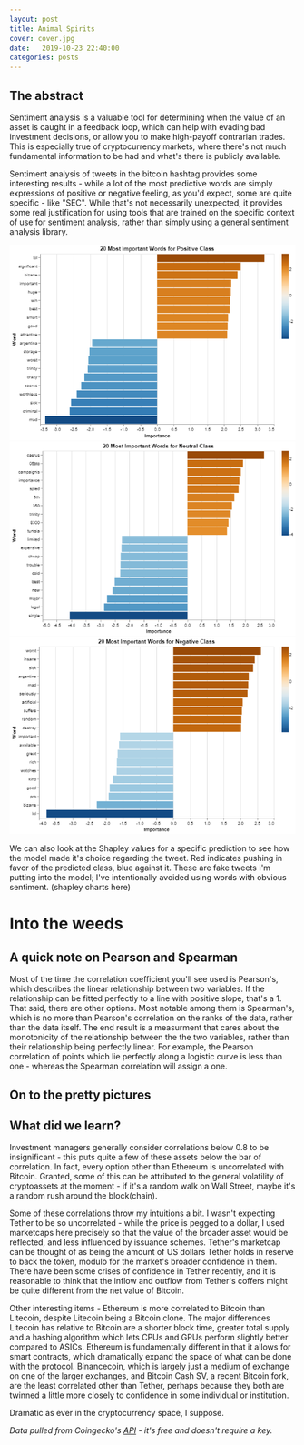 ```yaml
---
layout: post
title: Animal Spirits
cover: cover.jpg
date:   2019-10-23 22:40:00
categories: posts
---
```




## The abstract


  Sentiment analysis is a valuable tool for determining when the value of an asset is caught in a feedback loop, which can help with evading bad investment decisions, or allow you to make high-payoff contrarian trades. This is especially true of cryptocurrency markets, where there's not much fundamental information to be had and what's there is publicly available.
  
Sentiment analysis of tweets in the bitcoin hashtag provides some interesting results - while a lot of the most predictive words are simply expressions of positive or negative feeling, as you'd expect, some are quite specific - like "SEC". While that's not necessarily unexpected, it provides some real justification for using tools that are trained on the specific context of use for sentiment analysis, rather than simply using a general sentiment analysis library.


<img src="\images\positive_importance_chart.png">

<img src="\images\neutral_importance_chart.png">

<img src="\images\negative_importance_chart.png">


We can also look at the Shapley values for a specific prediction to see how the model made it's choice regarding the tweet. Red indicates pushing in favor of the predicted class, blue against it. These are fake tweets I'm putting into the model; I've intentionally avoided using words with obvious sentiment.
(shapley charts here)


# Into the weeds
## A quick note on Pearson and Spearman

  Most of the time the correlation coefficient you'll see used is Pearson's, which describes the linear relationship between two variables. If the relationship can be fitted perfectly to a line with positive slope, that's a 1. That said, there are other options. Most notable among them is Spearman's, which is no more than Pearson's correlation on the ranks of the data, rather than the data itself. The end result is a measurment that cares about the monotonicity of the relationship between the the two variables, rather than their relationship being perfectly linear. For example, the Pearson correlation of points which lie perfectly along a logistic curve is less than one - whereas the Spearman correlation will assign a one.
  
## On to the pretty pictures

## What did we learn?

  Investment managers generally consider correlations below 0.8 to be insignificant - this puts quite a few of these assets below the bar of correlation. In fact, every option other than Ethereum is uncorrelated with Bitcoin. Granted, some of this can be attributed to the general volatility of cryptoassets at the moment - if it's a random walk on Wall Street, maybe it's a random rush around the block(chain).

  Some of these correlations throw my intuitions a bit. I wasn't expecting Tether to be so uncorrelated - while the price is pegged to a dollar, I used marketcaps here precisely so that the value of the broader asset would be reflected, and less influenced by issuance schemes. Tether's marketcap can be thought of as being the amount of US dollars Tether holds in reserve to back the token, modulo for the market's broader confidence in them. There have been some crises of confidence in Tether recently, and it is reasonable to think that the inflow and outflow from Tether's coffers might be quite different from the net value of Bitcoin.
  
  Other interesting items - Ethereum is more correlated to Bitcoin than Litecoin, despite Litecoin being a Bitcoin clone. The major differences Litecoin has relative to Bitcoin are a shorter block time, greater total supply and a hashing algorithm which lets CPUs and GPUs perform slightly better compared to ASICs. Ethereum is fundamentally different in that it allows for smart contracts, which dramatically expand the space of what can be done with the protocol. Binancecoin, which is largely just a medium of exchange on one of the larger exchanges, and Bitcoin Cash SV, a recent Bitcoin fork, are the least correlated other than Tether, perhaps because they both are twinned a little more closely to confidence in some individual or institution.
  

  
  Dramatic as ever in the cryptocurrency space, I suppose.
  
  *Data pulled from Coingecko's [API](https://www.coingecko.com/en/api) - it's free and doesn't require a key.*
